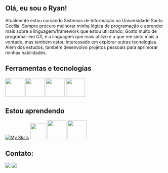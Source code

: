 ## Olá, eu sou o Ryan!


Atualmente estou cursando Sistemas de Informação na Universidade Santa Cecília. Sempre procuro melhorar minha lógica de programação e aprender mais sobre a linguagem/framework que estou utilizando. Gosto muito de programar em C#, é a linguagem que mais utilizo e a que me sinto mais à vontade, mas também estou interessado em explorar outras tecnologias. Além dos estudos, também desenvolvo projetos pessoais para aprimorar minhas habilidades.

## Ferramentas e tecnologias

<div>
<img src="https://cdn.jsdelivr.net/gh/devicons/devicon/icons/csharp/csharp-plain.svg" widht = 60px, height=60px/>
<img src="https://cdn.jsdelivr.net/gh/devicons/devicon/icons/dotnetcore/dotnetcore-original.svg" widht = 60px, height=60px/>
<img src="https://cdn.jsdelivr.net/gh/devicons/devicon/icons/git/git-original.svg" widht = 60px, height=60px/>
<img src="https://cdn.jsdelivr.net/gh/devicons/devicon/icons/microsoftsqlserver/microsoftsqlserver-plain-wordmark.svg" widht = 60px, height=60px/> 
 <div/>     
                   
             
        
## Estou aprendendo

[![My Skills](https://skillicons.dev/icons?i=javascript,typescript,html,css&theme=light)](https://skillicons.dev)
<img src="https://cdn.jsdelivr.net/gh/devicons/devicon/icons/angularjs/angularjs-original.svg" widht = 50px, height=50px/>
<img src="https://cdn.jsdelivr.net/gh/devicons/devicon/icons/nodejs/nodejs-original-wordmark.svg" widht = 60px, height=60px/>
<img src="https://cdn.jsdelivr.net/gh/devicons/devicon/icons/mongodb/mongodb-original-wordmark.svg" widht = 60px, height=60px/>
          
## Contato:

<div> 
  <a href = "mailto:Ryan_ferreira26@Hotmail.com"><img src="https://img.shields.io/badge/Microsoft_Outlook-0078D4?style=for-the-badge&logo=microsoft-outlook&logoColor=white" target="_blank"></a>
  <a href="https://www.linkedin.com/in/ryanferreira26/" target="_blank"><img src="https://img.shields.io/badge/-LinkedIn-%230077B5?style=for-the-badge&logo=linkedin&logoColor=white" target="_blank"></a> 
</div>
